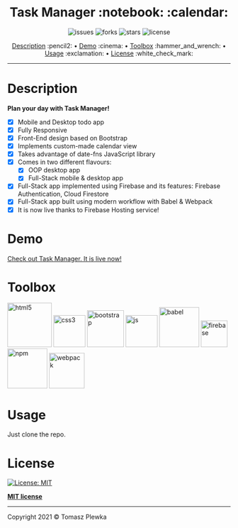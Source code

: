 <div>
    <h1 align="center">Task Manager	:notebook: :calendar: </h1>
    <p align="center">
      <img src="https://img.shields.io/github/issues/tomaszplewka/08_task_manager_oop" alt="issues">
      <img src="https://img.shields.io/github/forks/tomaszplewka/08_task_manager_oop" alt="forks">
      <img src="https://img.shields.io/github/stars/tomaszplewka/08_task_manager_oop" alt="stars">
      <img src="https://img.shields.io/github/license/tomaszplewka/08_task_manager_oop" alt="license">
    </p>
</div>
<p align="center">
    <a href="#description">Description</a> :pencil2: • 
    <a href="#demo">Demo</a> :cinema: •
    <a href="#toolbox">Toolbox</a> :hammer_and_wrench: •
    <a href="#usage">Usage</a> :exclamation: •
    <a href="#license">License</a> :white_check_mark:
</p>

---

# Description 

**Plan your day with Task Manager!**

- [x] Mobile and Desktop todo app
- [x] Fully Responsive
- [x] Front-End design based on Bootstrap
- [x] Implements custom-made calendar view
- [x] Takes advantage of date-fns JavaScript library
- [x] Comes in two different flavours:
  - [x] OOP desktop app
  - [x] Full-Stack mobile & desktop app
- [x] Full-Stack app implemented using Firebase and its features: Firebase Authentication, Cloud Firestore
- [x] Full-Stack app built using modern workflow with Babel & Webpack
- [x] It is now live thanks to Firebase Hosting service!

# Demo

[Check out Task Manager. It is live now!](https://task-manager-666.web.app "Task Manager")

# Toolbox

<p align="">
    <img src="https://github.com/tomaszplewka/08_task_manager_oop/blob/master/icons/html5.svg" width="100" alt="html5" >
    <img src="https://github.com/tomaszplewka/08_task_manager_oop/blob/master/icons/css3.svg" width="72" alt="css3" >
    <img src="https://github.com/tomaszplewka/08_task_manager_oop/blob/master/icons/bootstrap.svg" width="83" alt="bootstrap" >
    <img src="https://github.com/tomaszplewka/08_task_manager_oop/blob/master/icons/javascript.svg" width="72" alt="js" >
    <img src="https://github.com/tomaszplewka/08_task_manager_oop/blob/master/icons/babel.png" width="90" alt="babel" >
    <img src="https://github.com/tomaszplewka/08_task_manager_oop/blob/master/icons/firebase.svg" width="60" alt="firebase" >
    <img src="https://github.com/tomaszplewka/08_task_manager_oop/blob/master/icons/npm.png" width="90" alt="npm" >
    <img src="https://github.com/tomaszplewka/08_task_manager_oop/blob/master/icons/webpack.svg" width="80" alt="webpack" >
</p>

# Usage

Just clone the repo.

# License

[![License: MIT](https://img.shields.io/badge/License-MIT-green.svg)](https://opensource.org/licenses/MIT)

**[MIT license](http://opensource.org/licenses/mit-license.php)**

---

Copyright 2021 © Tomasz Plewka
